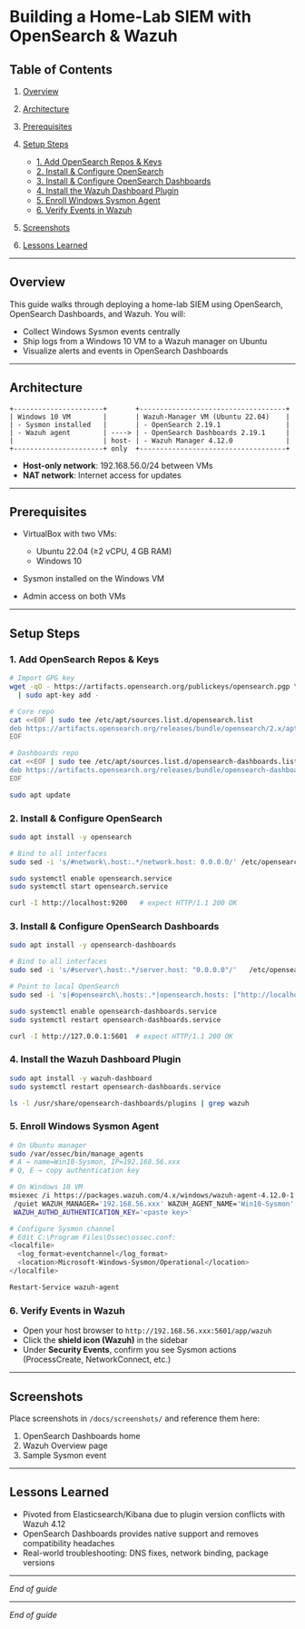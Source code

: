 # Building a Home-Lab SIEM with OpenSearch & Wazuh

## Table of Contents

1. [Overview](#overview)
2. [Architecture](#architecture)
3. [Prerequisites](#prerequisites)
4. [Setup Steps](#setup-steps)

   * [1. Add OpenSearch Repos & Keys](#2-add-opensearch-repos--keys)
   * [2. Install & Configure OpenSearch](#3-install--configure-opensearch)
   * [3. Install & Configure OpenSearch Dashboards](#4-install--configure-opensearch-dashboards)
   * [4. Install the Wazuh Dashboard Plugin](#5-install-the-wazuh-dashboard-plugin)
   * [5. Enroll Windows Sysmon Agent](#6-enroll-windows-sysmon-agent)
   * [6. Verify Events in Wazuh](#7-verify-events-in-wazuh)
6. [Screenshots](#screenshots)
7. [Lessons Learned](#lessons-learned)

---

## Overview

This guide walks through deploying a home-lab SIEM using OpenSearch, OpenSearch Dashboards, and Wazuh. You will:

* Collect Windows Sysmon events centrally
* Ship logs from a Windows 10 VM to a Wazuh manager on Ubuntu
* Visualize alerts and events in OpenSearch Dashboards

---

## Architecture

```text
+----------------------+       +------------------------------------+
| Windows 10 VM        |       | Wazuh-Manager VM (Ubuntu 22.04)    |
| - Sysmon installed   |       | - OpenSearch 2.19.1                |
| - Wazuh agent        | ----> | - OpenSearch Dashboards 2.19.1     |
|                      | host- | - Wazuh Manager 4.12.0             |
+----------------------+ only  +------------------------------------+
```

* **Host-only network**: 192.168.56.0/24 between VMs
* **NAT network**: Internet access for updates

---

## Prerequisites

* VirtualBox with two VMs:

  * Ubuntu 22.04 (≥2 vCPU, 4 GB RAM)
  * Windows 10
* Sysmon installed on the Windows VM
* Admin access on both VMs

---

## Setup Steps

### 1. Add OpenSearch Repos & Keys

```bash
# Import GPG key
wget -qO - https://artifacts.opensearch.org/publickeys/opensearch.pgp \
  | sudo apt-key add -

# Core repo
cat <<EOF | sudo tee /etc/apt/sources.list.d/opensearch.list
deb https://artifacts.opensearch.org/releases/bundle/opensearch/2.x/apt stable main
EOF

# Dashboards repo
cat <<EOF | sudo tee /etc/apt/sources.list.d/opensearch-dashboards.list
deb https://artifacts.opensearch.org/releases/bundle/opensearch-dashboards/2.x/apt stable main
EOF

sudo apt update
```

### 2. Install & Configure OpenSearch

```bash
sudo apt install -y opensearch

# Bind to all interfaces
sudo sed -i 's/#network\.host:.*/network.host: 0.0.0.0/' /etc/opensearch/opensearch\.yml

sudo systemctl enable opensearch.service
sudo systemctl start opensearch.service

curl -I http://localhost:9200   # expect HTTP/1.1 200 OK
```

### 3. Install & Configure OpenSearch Dashboards

```bash
sudo apt install -y opensearch-dashboards

# Bind to all interfaces
sudo sed -i 's/#server\.host:.*/server.host: "0.0.0.0"/'   /etc/opensearch-dashboards/opensearch_dashboards\.yml

# Point to local OpenSearch
sudo sed -i 's|#opensearch\.hosts:.*|opensearch.hosts: ["http://localhost:9200"]|'   /etc/opensearch-dashboards/opensearch_dashboards\.yml

sudo systemctl enable opensearch-dashboards.service
sudo systemctl restart opensearch-dashboards.service

curl -I http://127.0.0.1:5601  # expect HTTP/1.1 200 OK
```

### 4. Install the Wazuh Dashboard Plugin

```bash
sudo apt install -y wazuh-dashboard
sudo systemctl restart opensearch-dashboards.service

ls -l /usr/share/opensearch-dashboards/plugins | grep wazuh
```

### 5. Enroll Windows Sysmon Agent

```bash
# On Ubuntu manager
sudo /var/ossec/bin/manage_agents
# A → name=Win10-Sysmon, IP=192.168.56.xxx
# Q, E → copy authentication key

# On Windows 10 VM
msiexec /i https://packages.wazuh.com/4.x/windows/wazuh-agent-4.12.0-1.msi ^
 /quiet WAZUH_MANAGER='192.168.56.xxx' WAZUH_AGENT_NAME='Win10-Sysmon' ^
 WAZUH_AUTHD_AUTHENTICATION_KEY='<paste key>'

# Configure Sysmon channel
# Edit C:\Program Files\Ossec\ossec.conf:
<localfile>
  <log_format>eventchannel</log_format>
  <location>Microsoft-Windows-Sysmon/Operational</location>
</localfile>

Restart-Service wazuh-agent
```

### 6. Verify Events in Wazuh

* Open your host browser to `http://192.168.56.xxx:5601/app/wazuh`
* Click the **shield icon (Wazuh)** in the sidebar
* Under **Security Events**, confirm you see Sysmon actions (ProcessCreate, NetworkConnect, etc.)

---

## Screenshots

Place screenshots in `/docs/screenshots/` and reference them here:

1. OpenSearch Dashboards home
2. Wazuh Overview page
3. Sample Sysmon event

---

## Lessons Learned

* Pivoted from Elasticsearch/Kibana due to plugin version conflicts with Wazuh 4.12
* OpenSearch Dashboards provides native support and removes compatibility headaches
* Real-world troubleshooting: DNS fixes, network binding, package versions

---

*End of guide*


---

*End of guide*
